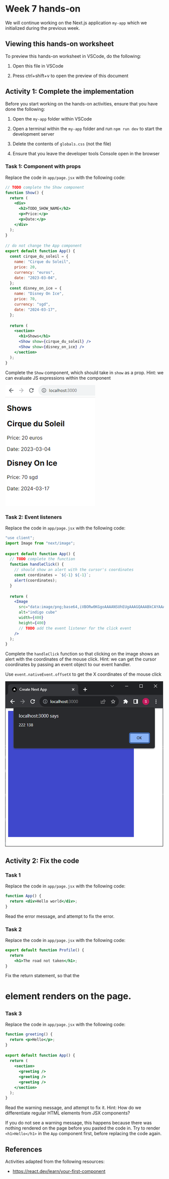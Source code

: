 # Week 7 hands-on

We will continue working on the Next.js application `my-app` which we initialized during the previous week.

## Viewing this hands-on worksheet

To preview this hands-on worksheet in VSCode, do the following:

1. Open this file in VSCode

2. Press ctrl+shift+v to open the preview of this document

## Activity 1: Complete the implementation

Before you start working on the hands-on activities, ensure that you have done the following:

1. Open the `my-app` folder within VSCode

2. Open a terminal within the `my-app` folder and run `npm run dev` to start the development server

3. Delete the contents of `globals.css` (not the file)

4. Ensure that you leave the developer tools Console open in the browser

### Task 1: Component with props

Replace the code in `app/page.jsx` with the following code:

```jsx
// TODO complete the Show component
function Show() {
  return (
    <div>
      <h2>TODO_SHOW_NAME</h2>
      <p>Price:</p>
      <p>Date:</p>
    </div>
  );
}

// do not change the App component
export default function App() {
  const cirque_du_soleil = {
    name: "Cirque du Soleil",
    price: 20,
    currency: "euros",
    date: "2023-03-04",
  };
  const disney_on_ice = {
    name: "Disney On Ice",
    price: 70,
    currency: "sgd",
    date: "2024-03-17",
  };

  return (
    <section>
      <h1>Shows</h1>
      <Show show={cirque_du_soleil} />
      <Show show={disney_on_ice} />
    </section>
  );
}
```

Complete the `Show` component, which should take in `show` as a prop.
Hint: we can evaluate JS expressions within the component

![Desired output for shows activity](./hands_on_ss/shows.png)

### Task 2: Event listeners

Replace the code in `app/page.jsx` with the following code:

```jsx
"use client";
import Image from "next/image";

export default function App() {
  // TODO complete the function
  function handleClick() {
    // should show an alert with the cursor's coordinates
    const coordinates = `${-1} ${-1}`;
    alert(coordinates);
  }

  return (
    <Image
      src="data:image/png;base64,iVBORw0KGgoAAAANSUhEUgAAAGQAAABkCAYAAABw4pVUAAAABGdBTUEAALGPC/xhBQAAAAlwSFlzAAAOxAAADsQBlSsOGwAAAQNJREFUeF7t0TEBwCAQwMAvxrpWfD3BgogMd0sE5Hm/fw8Z65YIQ2IMiTEkxpAYQ2IMiTEkxpAYQ2IMiTEkxpAYQ2IMiTEkxpAYQ2IMiTEkxpAYQ2IMiTEkxpAYQ2IMiTEkxpAYQ2IMiTEkxpAYQ2IMiTEkxpAYQ2IMiTEkxpAYQ2IMiTEkxpAYQ2IMiTEkxpAYQ2IMiTEkxpAYQ2IMiTEkxpAYQ2IMiTEkxpAYQ2IMiTEkxpAYQ2IMiTEkxpAYQ2IMiTEkxpAYQ2IMiTEkxpAYQ2IMiTEkxpAYQ2IMiTEkxpAYQ2IMiTEkxpAYQ2IMiTEkxpAYQ2IMiTEkxpAYQ2IMSZk5UvQDGoVPhfIAAAAASUVORK5CYII="
      alt="indigo cube"
      width={400}
      height={400}
      // TODO add the event listener for the click event
    />
  );
}
```

Complete the `handleClick` function so that clicking on the image shows an alert with the coordinates of the mouse click.
Hint: we can get the cursor coordinates by passing an event object to our event handler.

Use `event.nativeEvent.offsetX` to get the X coordinates of the mouse click

![Desired output for coordinates activity](./hands_on_ss/click_coordinates.png)

## Activity 2: Fix the code

### Task 1

Replace the code in `app/page.jsx` with the following code:

```jsx
function App() {
  return <div>Hello world</div>;
}
```

Read the error message, and attempt to fix the error.

### Task 2

Replace the code in `app/page.jsx` with the following code:

<!-- prettier-ignore -->
```jsx
export default function Profile() {
  return
    <h1>The road not taken</h1>;
}
```

Fix the return statement, so that the <h1> element renders on the page.

### Task 3

Replace the code in `app/page.jsx` with the following code:

```jsx
function greeting() {
  return <p>Hello</p>;
}

export default function App() {
  return (
    <section>
      <greeting />
      <greeting />
      <greeting />
    </section>
  );
}
```

Read the warning message, and attempt to fix it.
Hint: How do we differentiate regular HTML elements from JSX components?

If you do not see a warning message, this happens because there was nothing rendered on the page before you pasted the code in. Try to render `<h1>Hello</h1>` in the `App` component first, before replacing the code again.

## References

Activities adapted from the following resources:

- https://react.dev/learn/your-first-component
